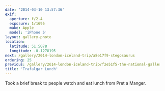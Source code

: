 ```yaml
---
date: '2014-03-10 13:57:36'
exif:
  aperture: f/2.4
  exposure: 1/1695
  make: Apple
  model: 'iPhone 5'
layout: gallery-photo
location:
  latitude: 51.5078
  longitude: -0.1278195
next: /gallery/2014-london-iceland-trip/a8e17f9-stegosaurus
ordering: 25
previous: /gallery/2014-london-iceland-trip/f2e51f5-the-national-gallery
title: 'Trafalgar Lunch'
---
```


Took a brief break to people watch and eat lunch from Pret a Manger.
